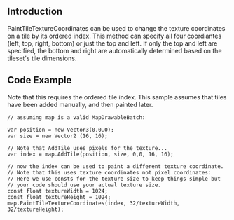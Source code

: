 ## Introduction

PaintTileTextureCoordinates can be used to change the texture coordinates on a tile by its ordered index. This method can specify all four coordiantes (left, top, right, bottom) or just the top and left. If only the top and left are specified, the bottom and right are automatically determined based on the tileset's tile dimensions.

## Code Example

Note that this requires the ordered tile index. This sample assumes that tiles have been added manually, and then painted later.

``` lang:c#
// assuming map is a valid MapDrawableBatch:

var position = new Vector3(0,0,0);
var size = new Vector2 (16, 16);

// Note that AddTile uses pixels for the texture...
var index = map.AddTile(position, size, 0,0, 16, 16);

// now the index can be used to paint a different texture coordinate.
// Note that this uses texture coordinates not pixel coordinates:
// Here we use consts for the texture size to keep things simple but
// your code should use your actual texture size.
const float textureWidth = 1024;
const float textureHeight = 1024;
map.PaintTileTextureCoordinates(index, 32/textureWidth, 32/textureHeight);
```

 
